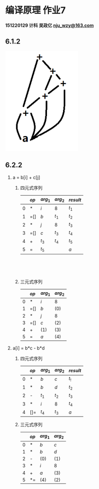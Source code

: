 # 编译原理 作业7

**151220129 计科 吴政亿 nju_wzy@163.com**

## 6.1.2

![](./6.1.2.png)

## 6.2.2

1. a = b[i] + c[j]

   1. 四元式序列

      |      | $op$ | $arg_1$ | $arg_2$ | $result$ |
      | ---- | ---- | ------- | ------- | -------- |
      | 0    | *    | $i$     | 8       | $t_1$    |
      | 1    | =[]  | $b$     | $t_1$   | $t_2$    |
      | 2    | *    | $j$     | 8       | $t_3$    |
      | 3    | =[]  | $c$     | $t_3$   | $t_4$    |
      | 4    | +    | $t_3$   | $t_4$   | $t_5$    |
      | 5    | =    | $t_5$   |         | $a$      |

      ​

      ​

   2. 三元式序列

      |      | $op$ | $arg_1$ | $arg_2$ |
      | ---- | ---- | ------- | ------- |
      | 0    | *    | $i$     | 8       |
      | 1    | =[]  | $b$     | (0)     |
      | 2    | *    | $j$     | 8       |
      | 3    | =[]  | $c$     | (2)     |
      | 4    | +    | (1)     | (3)     |
      | 5    | =    | $a$     | (4)     |

2. a[i] = b\*c - b\*d

   1. 四元式序列

      |      | $op$ | $arg_1$ | $arg_2$ | $result$ |
      | ---- | ---- | ------- | ------- | -------- |
      | 0    | *    | $b$     | $c$     | $t_!$    |
      | 1    | *    | $b$     | $d$     | $t_2$    |
      | 2    | -    | $t_1$   | $t_2$   | $t_3$    |
      | 3    | *    | $i$     | 8       | $t_4$    |
      | 4    | []=  | $t_4$   | $t_3$   | $a$      |

   2. 三元式序列

      |      | $op$ | $arg_1$ | $arg_2$ |
      | ---- | ---- | ------- | ------- |
      | 0    | *    | $b$     | $c$     |
      | 1    | *    | $b$     | $d$     |
      | 2    | -    | (0)     | (1)     |
      | 3    | *    | $i$     | 8       |
      | 4    | +    | $a$     | (3)     |
      | 5    | *=   | (4)     | (2)     |

      ​

